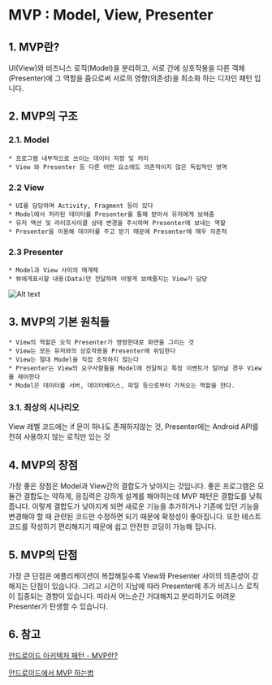 # MVP : Model, View, Presenter



## 1. MVP란?
UI(View)와 비즈니스 로직(Model)을 분리하고, 서로 간에 상호작용을 다른 객체(Presenter)에 그 역할을 줌으로써 서로의 영향(의존성)을 최소화 하는 디자인 패턴 입니다.
## 2. MVP의 구조

### 2.1. Model

	* 프로그램 내부적으로 쓰이는 데이터 저장 및 처리
	* View 와 Presenter 등 다른 어떤 요소에도 의존적이지 않은 독립적인 영역

### 2.2 View

	* UI를 담당하며 Activity, Fragment 등이 있다
	* Model에서 처리된 데이터를 Presenter를 통해 받아서 유저에게 보여줌
	* 유저 액션 및 라이프사이클 상태 변경을 주시하며 Presenter에 보내는 역할
	* Presenter을 이용해 데이터를 주고 받기 때문에 Presenter에 매우 의존적

### 2.3 Presenter

	* Model과 View 사이의 매개체
	* 뷰에게표시할 내용(Data)만 전달하며 어떻게 보여줄지는 View가 담당

![Alt text](https://media.vlpt.us/images/jojo_devstory/post/41896f61-0b9a-42a5-9534-06985e5452d4/%EC%8A%A4%ED%81%AC%EB%A6%B0%EC%83%B7%202020-03-10%20%EC%98%A4%ED%9B%84%202.38.41.png )

## 3. MVP의 기본 원칙들
	* View의 역할은 오직 Presenter가 명령한대로 화면을 그리는 것
	* View는 모든 유저와의 상호작용을 Presenter에 위임한다
	* View는 절대 Model을 직접 조작하지 않는다
	* Presenter는 View의 요구사항들을 Model에 전달하고 특정 이벤트가 일어날 경우 View를 제어한다
	* Model은 데이터를 서버, 데이터베이스, 파일 등으로부터 가져오는 역할을 한다.

### 3.1. 최상의 시나리오 
View 레벨 코드에는 if 문이 하나도 존재하지않는 것, Presenter에는 Android API를 전혀 사용하지 않는 로직만 있는 것

## 4. MVP의 장점
가장 좋은 장점은 Model과 View간의 결합도가 낮아지는 것입니다.
좋은 프로그램은 모듈간 결합도는 약하게, 응집력은 강하게 설계를 해야하는데 MVP 패턴은 결합도를 낮춰줍니다. 이렇게 결합도가 낮아지게 되면 새로운 기능을 추가하거나 기존에 있던 기능을 변경해야 할 때 관련된 코드만 수정하면 되기 때문에 확정성이 좋아집니다. 또한 테스트 코드를 작성하기 편리해지기 때문에 쉽고 안전한 코딩이 가능해 집니다.

## 5. MVP의 단점
가장 큰 단점은 애플리케이션이 복잡해질수록 View와 Presenter 사이의 의존성이 강해지는 단점이 있습니다. 그리고 시간이 지남에 따라 Presenter에 추가 비즈니스 로직이 집중되는 경향이 있습니다. 따라서 어느순간 거대해지고 분리하기도 어려운 Presenter가 탄생할 수 있습니다.

## 6. 참고

[안드로이드 아키텍처 패턴 - MVP란?](https://velog.io/@jojo_devstory/%EC%95%88%EB%93%9C%EB%A1%9C%EC%9D%B4%EB%93%9C-%EC%95%84%ED%82%A4%ED%85%8D%EC%B2%98-%ED%8C%A8%ED%84%B4-MVP%EA%B0%80-%EB%AD%98%EA%B9%8C)

[안드로이드에서 MVP 하는법](https://medium.com/@itsnothingg/%EC%95%88%EB%93%9C%EB%A1%9C%EC%9D%B4%EB%93%9C%EC%97%90%EC%84%9C-mvp-%ED%95%98%EB%8A%94-%EB%B2%95-cc038a6abfc7)
